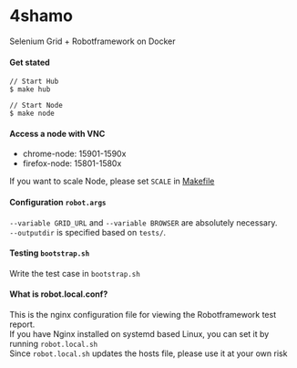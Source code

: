# 4shamo

Selenium Grid + Robotframework on Docker

#### Get stated

```
// Start Hub
$ make hub

// Start Node
$ make node
```

#### Access a node with VNC

* chrome-node: 15901-1590x
* firefox-node: 15801-1580x

If you want to scale Node, please set `SCALE` in [Makefile]()

#### Configuration `robot.args`

`--variable GRID_URL` and `--variable BROWSER` are absolutely necessary.  
`--outputdir` is specified based on `tests/`.

#### Testing `bootstrap.sh`

Write the test case in `bootstrap.sh`

#### What is robot.local.conf?

This is the nginx configuration file for viewing the Robotframework test report.  
If you have Nginx installed on systemd based Linux, you can set it by running `robot.local.sh`  
Since `robot.local.sh` updates the hosts file, please use it at your own risk
